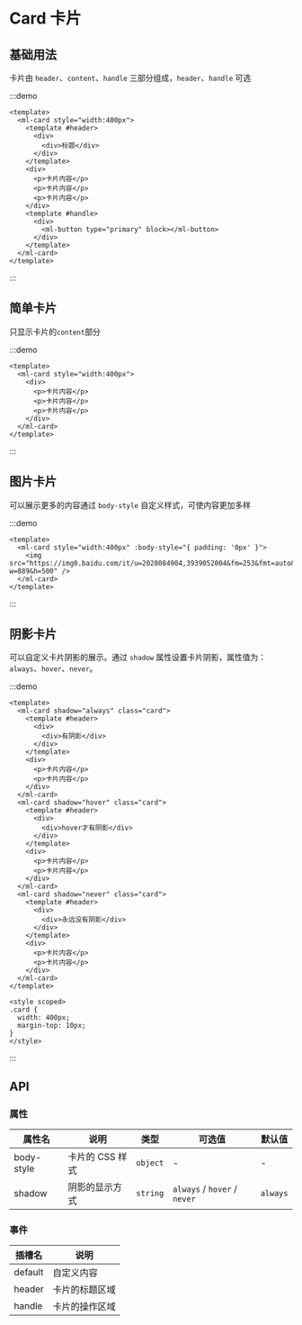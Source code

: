 # Card 卡片

## 基础用法

卡片由 `header`、`content`、`handle` 三部分组成，`header`、`handle` 可选

:::demo

```vue
<template>
  <ml-card style="width:400px">
    <template #header>
      <div>
        <div>标题</div>
      </div>
    </template>
    <div>
      <p>卡片内容</p>
      <p>卡片内容</p>
      <p>卡片内容</p>
    </div>
    <template #handle>
      <div>
        <ml-button type="primary" block></ml-button>
      </div>
    </template>
  </ml-card>
</template>
```

:::

## 简单卡片

只显示卡片的`content`部分

:::demo

```vue
<template>
  <ml-card style="width:400px">
    <div>
      <p>卡片内容</p>
      <p>卡片内容</p>
      <p>卡片内容</p>
    </div>
  </ml-card>
</template>
```

:::

## 图片卡片

可以展示更多的内容通过 `body-style` 自定义样式，可使内容更加多样

:::demo

```vue
<template>
  <ml-card style="width:400px" :body-style="{ padding: '0px' }">
    <img src="https://img0.baidu.com/it/u=2028084904,3939052004&fm=253&fmt=auto&app=138&f=JPEG?w=889&h=500" />
  </ml-card>
</template>
```

:::

## 阴影卡片

可以自定义卡片阴影的展示。通过 `shadow` 属性设置卡片阴影，属性值为：`always`、`hover`、`never`。

:::demo

```vue
<template>
  <ml-card shadow="always" class="card">
    <template #header>
      <div>
        <div>有阴影</div>
      </div>
    </template>
    <div>
      <p>卡片内容</p>
      <p>卡片内容</p>
    </div>
  </ml-card>
  <ml-card shadow="hover" class="card">
    <template #header>
      <div>
        <div>hover才有阴影</div>
      </div>
    </template>
    <div>
      <p>卡片内容</p>
      <p>卡片内容</p>
    </div>
  </ml-card>
  <ml-card shadow="never" class="card">
    <template #header>
      <div>
        <div>永远没有阴影</div>
      </div>
    </template>
    <div>
      <p>卡片内容</p>
      <p>卡片内容</p>
    </div>
  </ml-card>
</template>

<style scoped>
.card {
  width: 400px;
  margin-top: 10px;
}
</style>
```

:::

## API

### 属性

| 属性名 | 说明 | 类型 | 可选值 | 默认值 |
| --- | --- | --- | --- | --- |
| body-style | 卡片的 CSS 样式 | `object` | - | - |
| shadow | 阴影的显示方式 | `string` | `always` / `hover` / `never` | `always` |

### 事件

| 插槽名  | 说明           |
| ------- | -------------- |
| default | 自定义内容     |
| header  | 卡片的标题区域 |
| handle  | 卡片的操作区域 |
